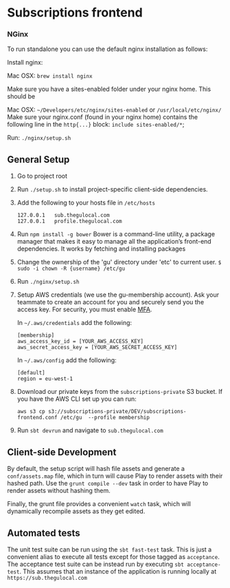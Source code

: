 # Subscriptions frontend

### NGinx

   To run standalone you can use the default nginx installation as follows:

   Install nginx:

   Mac OSX: `brew install nginx`

   Make sure you have a sites-enabled folder under your nginx home. This should be

   Mac OSX: `~/Developers/etc/nginx/sites-enabled` or `/usr/local/etc/nginx/`
   Make sure your nginx.conf (found in your nginx home) contains the following line in the `http{...}` block: `include sites-enabled/*`;

   Run: `./nginx/setup.sh`

## General Setup

1. Go to project root
1. Run `./setup.sh` to install project-specific client-side dependencies.
1. Add the following to your hosts file in `/etc/hosts`

   ```
   127.0.0.1   sub.thegulocal.com
   127.0.0.1   profile.thegulocal.com
   ```

1. Run `npm install -g bower`
   Bower is a command-line utility, a package manager that makes it easy to manage all the application’s front-end dependencies. It works by fetching and installing packages
1. Change the ownership of the 'gu' directory under 'etc' to current user.
   `$ sudo -i chown -R {username} /etc/gu`
1. Run `./nginx/setup.sh`
1. Setup AWS credentials (we use the gu-membership account). Ask your teammate to create an account for you and securely send you the access key. For security, you must enable [MFA](http://aws.amazon.com/iam/details/mfa/).

   In `~/.aws/credentials` add the following:

   ```
   [membership]
   aws_access_key_id = [YOUR_AWS_ACCESS_KEY]
   aws_secret_access_key = [YOUR_AWS_SECRET_ACCESS_KEY]
   ```

   In `~/.aws/config` add the following:

   ```
   [default]
   region = eu-west-1
   ```

1. Download our private keys from the `subscriptions-private` S3 bucket. If you have the AWS CLI set up you can run:

    ```
    aws s3 cp s3://subscriptions-private/DEV/subscriptions-frontend.conf /etc/gu  --profile membership
    ```

1. Run ``` sbt devrun ``` and navigate to ```sub.thegulocal.com```

## Client-side Development

By default, the setup script will hash file assets and generate a `conf/assets.map` file,
which in turn will cause Play to render assets with their hashed path. Use the `grunt compile --dev`
task in order to have Play to render assets without hashing them.

Finally, the grunt file provides a
convenient `watch` task, which will dynamically recompile assets as they get edited.

## Automated tests

The unit test suite can be run using the `sbt fast-test` task. This is just a convenient alias to execute all
tests except for those tagged as `acceptance`. The acceptance test suite can be instead run by executing
`sbt acceptance-test`. This assumes that an instance of the application is running locally at `https://sub.thegulocal.com`


